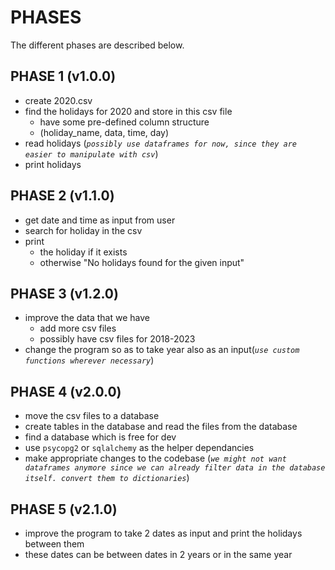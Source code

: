 # PHASES

The different phases are described below.

## PHASE 1 (v1.0.0)

- create 2020.csv
- find the holidays for 2020 and store in this csv file
  - have some pre-defined column structure
  - (holiday_name, data, time, day)
- read holidays (_`possibly use dataframes for now, since they are easier to manipulate with csv`_)
- print holidays

## PHASE 2 (v1.1.0)

- get date and time as input from user
- search for holiday in the csv
- print
  - the holiday if it exists
  - otherwise "No holidays found for the given input"

## PHASE 3 (v1.2.0)

- improve the data that we have
  - add more csv files
  - possibly have csv files for 2018-2023
- change the program so as to take year also as an input(_`use custom functions wherever necessary`_)

## PHASE 4 (v2.0.0)

- move the csv files to a database
- create tables in the database and read the files from the database
- find a database which is free for dev
- use `psycopg2` or `sqlalchemy` as the helper dependancies
- make appropriate changes to the codebase (_`we might not want dataframes anymore since we can already filter data in the database itself. convert them to dictionaries`_)

## PHASE 5 (v2.1.0)

- improve the program to take 2 dates as input and print the holidays between them
- these dates can be between dates in 2 years or in the same year
